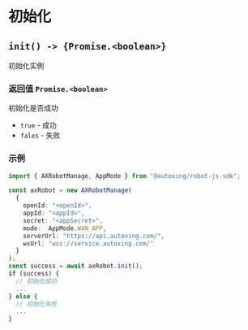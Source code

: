 # 初始化

## `init() -> {Promise.<boolean>}`

初始化实例

### 返回值 `Promise.<boolean>`

初始化是否成功

* `true` - 成功
* `fales` - 失败

### 示例

```typescript
import { AXRobotManage, AppMode } from "@autoxing/robot-js-sdk";

const axRobot = new AXRobotManage(
  {
    openId: "<openId>",
    appId: "<appId>",
    secret: "<appSecret>",
    mode:  AppMode.WAN_APP,
    serverUrl: "https://api.autoxing.com/",
    wsUrl: "wss://service.autoxing.com/"
  }
);
const success = await axRobot.init();
if (success) {
  // 初始化成功
  ...
} else {
  // 初始化失败
  ...
}
```

